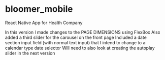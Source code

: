 # bloomer_mobile
React Native App for Health Company

In this version I made changes to the PAGE DIMENSIONS using FlexBox
Also added a third slider for the carousel on the front page
Included a date section input field (with normal text input) that I intend to change to a calendar type date selector
Will need to also look at creating the autoplay slider in the next version
